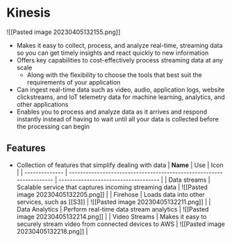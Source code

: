 # Kinesis
![[Pasted image 20230405132155.png]]
- Makes it easy to collect, process, and analyze real-time, streaming data so you can get timely insights and react quickly to new information
- Offers key capabilities to cost-effectively process streaming data at any scale
	- Along with the flexibility to choose the tools that best suit the requirements of your application
- Can ingest real-time data such as video, audio, application logs, website clickstreams, and IoT telemetry data for machine learning, analytics, and other applications
- Enables you to process and analyze data as it arrives and respond instantly instead of having to wait until all your data is collected before the processing can begin


## Features
- Collection of features that simplify dealing with data
| **Name**       | Use                                                                  | Icon                                 |
| -------------- | -------------------------------------------------------------------- | ------------------------------------ |
| Data streams   | Scalable service that captures incoming streaming data               | ![[Pasted image 20230405132205.png]] |
| Firehose       | Loads data into other services, such as [[S3]]                       | ![[Pasted image 20230405132211.png]] |
| Data Analytics | Perform real-time data stream analytics                              | ![[Pasted image 20230405132214.png]] |
| Video Streams  | Makes it easy to securely stream video from connected devices to AWS | ![[Pasted image 20230405132218.png]] |

